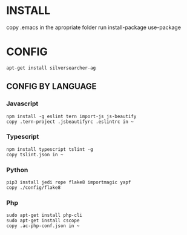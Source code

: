 # INSTALL
copy .emacs in the apropriate folder
run install-package use-package

# CONFIG
    apt-get install silversearcher-ag
    
## CONFIG BY LANGUAGE
### Javascript
    npm install -g eslint tern import-js js-beautify
    copy .tern-project .jsbeautifyrc .eslintrc in ~
    
### Typescript
    npm install typescript tslint -g 
    copy tslint.json in ~
    
### Python
    pip3 install jedi rope flake8 importmagic yapf
    copy ./config/flake8
    
### Php
    sudo apt-get install php-cli
    sudo apt-get install cscope
    copy .ac-php-conf.json in ~
